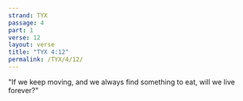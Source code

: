 ```yaml
---
strand: TYX
passage: 4
part: 1
verse: 12
layout: verse
title: "TYX 4:12"
permalink: /TYX/4/12/
---
```

"If we keep moving, and we always find something to eat, will we live forever?"
